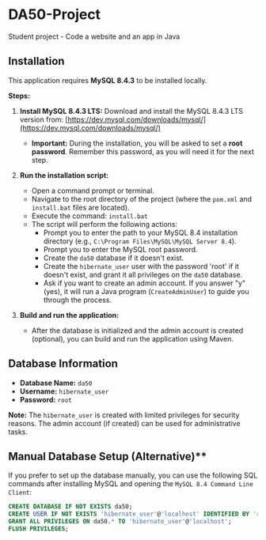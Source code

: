 # DA50-Project

Student project - Code a website and an app in Java

## Installation

This application requires **MySQL 8.4.3** to be installed locally.

**Steps:**

1.  **Install MySQL 8.4.3 LTS:** Download and install the MySQL 8.4.3 LTS version from: [https://dev.mysql.com/downloads/mysql/](https://dev.mysql.com/downloads/mysql/)
    *   **Important:** During the installation, you will be asked to set a **root password**. Remember this password, as you will need it for the next step.

2.  **Run the installation script:**
    *   Open a command prompt or terminal.
    *   Navigate to the root directory of the project (where the `pom.xml` and `install.bat` files are located).
    *   Execute the command: `install.bat`
    *   The script will perform the following actions:
        *   Prompt you to enter the path to your MySQL 8.4 installation directory (e.g., `C:\Program Files\MySQL\MySQL Server 8.4`).
        *   Prompt you to enter the MySQL root password.
        *   Create the `da50` database if it doesn't exist.
        *   Create the `hibernate_user` user with the password 'root' if it doesn't exist, and grant it all privileges on the `da50` database.
        *   Ask if you want to create an admin account. If you answer "y" (yes), it will run a Java program (`CreateAdminUser`) to guide you through the process.

3.  **Build and run the application:**
    *   After the database is initialized and the admin account is created (optional), you can build and run the application using Maven.

## Database Information

*   **Database Name:** `da50`
*   **Username:** `hibernate_user`
*   **Password:** `root`

**Note:** The `hibernate_user` is created with limited privileges for security reasons. The admin account (if created) can be used for administrative tasks.

## Manual Database Setup (Alternative)**

If you prefer to set up the database manually, you can use the following SQL commands after installing MySQL and opening the `MySQL 8.4 Command Line Client`:

```sql
CREATE DATABASE IF NOT EXISTS da50;
CREATE USER IF NOT EXISTS 'hibernate_user'@'localhost' IDENTIFIED BY 'root';
GRANT ALL PRIVILEGES ON da50.* TO 'hibernate_user'@'localhost';
FLUSH PRIVILEGES;